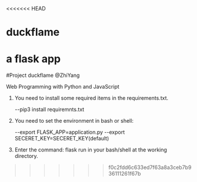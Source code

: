 <<<<<<< HEAD
# duckflame
 a flask app
=======
#Project duckflame @ZhiYang

Web Programming with Python and JavaScript

1. You need to install some required items in the requirements.txt.

    --pip3 install requiremnts.txt

2. You need to set the environment in bash or shell:

    --export FLASK_APP=application.py
    --export SECERET_KEY=SECERET_KEY(default)

3. Enter the command: flask run in your bash/shell at the working directory.
>>>>>>> f0c2fdd6c633ed7f63a8a3ceb7b936111261f67b
